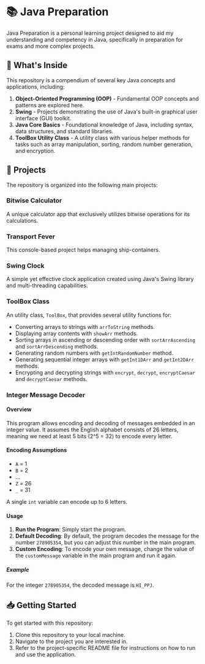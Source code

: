 # 📚 Java Preparation

Java Preparation is a personal learning project designed to aid my understanding and competency in Java, specifically in preparation for exams and more complex projects.

## 🎯 What's Inside

This repository is a compendium of several key Java concepts and applications, including:

1. **Object-Oriented Programming (OOP)** - Fundamental OOP concepts and patterns are explored here.
2. **Swing** - Projects demonstrating the use of Java's built-in graphical user interface (GUI) toolkit.
3. **Java Core Basics** - Foundational knowledge of Java, including syntax, data structures, and standard libraries.
4. **ToolBox Utility Class** - A utility class with various helper methods for tasks such as array manipulation, sorting, random number generation, and encryption.

## 🚀 Projects

The repository is organized into the following main projects:

### Bitwise Calculator

A unique calculator app that exclusively utilizes bitwise operations for its calculations.

### Transport Fever

This console-based project helps managing ship-containers.

### Swing Clock

A simple yet effective clock application created using Java's Swing library and multi-threading capabilities.

### ToolBox Class

An utility class, `ToolBox`, that provides several utility functions for:

- Converting arrays to strings with `arrToString` methods.
- Displaying array contents with `showArr` methods.
- Sorting arrays in ascending or descending order with `sortArrAscending` and `sortArrDescending` methods.
- Generating random numbers with `getIntRandomNumber` method.
- Generating sequential integer arrays with `getInt1DArr` and `getInt2DArr` methods.
- Encrypting and decrypting strings with `encrypt`, `decrypt`, `encryptCaesar` and `decryptCaesar` methods.

### Integer Message Decoder

#### Overview
This program allows encoding and decoding of messages embedded in an integer value. It assumes the English alphabet consists of 26 letters, meaning we need at least 5 bits (2^5 = 32) to encode every letter.

#### Encoding Assumptions
- `A` = 1
- `B` = 2
- ...
- `Z` = 26
- `_` = 31

A single `int` variable can encode up to 6 letters.

#### Usage

1. **Run the Program**: Simply start the program.
2. **Default Decoding**: By default, the program decodes the message for the number `278905354`, but you can adjust this number in the main program.
3. **Custom Encoding**: To encode your own message, change the value of the `customMessage` variable in the main program and run it again.

##### Example
For the integer `278905354`, the decoded message is `HI_PPJ`.

## 📥 Getting Started

To get started with this repository:

1. Clone this repository to your local machine.
2. Navigate to the project you are interested in.
3. Refer to the project-specific README file for instructions on how to run and use the application.
